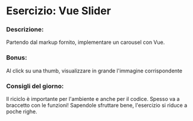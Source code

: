 # Esercizio: Vue Slider
### Descrizione:
Partendo dal markup fornito, implementare un carousel con Vue.
### Bonus:
Al click su una thumb, visualizzare in grande l'immagine corrispondente
### Consigli del giorno:
Il riciclo è importante per l'ambiente e anche per il codice. Spesso va a braccetto con le funzioni! Sapendole sfruttare bene, l'esercizio si riduce a poche righe.